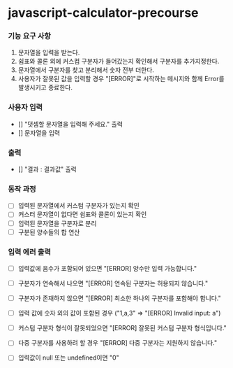 # javascript-calculator-precourse

### 기능 요구 사항
1. 문자열을 입력을 받는다.
2. 쉼표와 콜론 외에 커스컴 구분자가 들어갔는지 확인해서 구분자를 추가지정한다.
3. 문자열에서 구분자를 찾고 분리해서 숫자 전부 더한다.
4. 사용자가 잘못된 값을 입력할 경우  "[ERROR]"로 시작하는 메시지와 함께 Error를 발생시키고 종료한다.

### 사용자 입력
- [] "덧셈할 문자열을 입력해 주세요." 출력
- [] 문자열을 입력

### 출력
- [] "결과 : 결과값" 출력 

### 동작 과정
- [ ] 입력된 문자열에서 커스텀 구분자가 있는지 확인
- [ ] 커스터 문자열이 없다면 쉼표와 콜론이 있는지 확인
- [ ] 입력된 문자열을 구분자로 분리
- [ ] 구분된 양수들의 합 연산

### 입력 에러 출력
- [ ] 입력값에 음수가 포함되어 있으면 "[ERROR] 양수만 입력 가능합니다."
- [ ] 구분자가 연속해서 나오면 "[ERROR] 연속된 구분자는 허용되지 않습니다."
- [ ] 구분자가 존재하지 않으면 "[ERROR] 최소한 하나의 구분자를 포함해야 합니다."
- [ ] 입력 값에 숫자 외의 값이 포함된 경우 ("1,a,3" => "[ERROR] Invalid input: a")
- [ ] 커스텀 구분자 형식이 잘못되었으면 "[ERROR] 잘못된 커스텀 구분자 형식입니다."
- [ ] 다중 구분자를 사용하려 할 경우 "[ERROR] 다중 구분자는 지원하지 않습니다."
- [ ] 입력값이 null 또는 undefined이면 "0"

